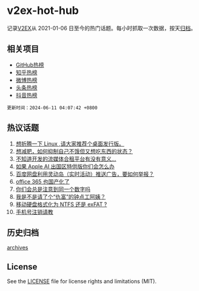 # v2ex-hot-hub

 记录[V2EX](https://www.v2ex.com/)从 2021-01-06 日至今的热门话题。每小时抓取一次数据，按天[归档](archives)。
 
 ## 相关项目

- [GitHub热榜](https://github.com/snaildev/github-hot-hub)
- [知乎热榜](https://github.com/snaildev/zhihu-hot-hub)
- [微博热榜](https://github.com/snaildev/weibo-hot-hub)
- [头条热榜](https://github.com/snaildev/toutiao-hot-hub)
- [抖音热榜](https://github.com/snaildev/douyin-hot-hub)


 `更新时间：2024-06-11 04:07:42 +0800`

## 热议话题

1. [想折腾一下 Linux ,请大家推荐个桌面发行版。](https://www.v2ex.com/t/1048210)
1. [想减肥，如何抑制自己不饿但又想吃东西的状态？](https://www.v2ex.com/t/1048211)
1. [不知道开发的流媒体合租平台有没有意义…](https://www.v2ex.com/t/1048189)
1. [如果 Apple AI 出国区特供版你们会怎么办](https://www.v2ex.com/t/1048222)
1. [百度网盘利用灵动岛（实时活动）推送广告，要如何举报？](https://www.v2ex.com/t/1048247)
1. [office 365 也国产化了](https://www.v2ex.com/t/1048191)
1. [你们会总是注意到同一个数字吗](https://www.v2ex.com/t/1048215)
1. [我是不是请了个“仇富”的钟点工阿姨？](https://www.v2ex.com/t/1048293)
1. [移动硬盘格式化为 NTFS 还是 exFAT ?](https://www.v2ex.com/t/1048204)
1. [手机号注销请教](https://www.v2ex.com/t/1048254)

## 历史归档

[archives](archives)

## License

See the [LICENSE](LICENSE) file for license rights and limitations (MIT).
